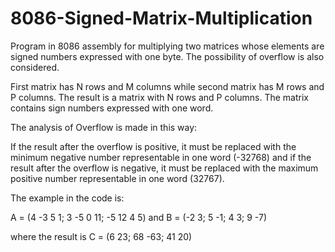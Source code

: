 # 8086-Signed-Matrix-Multiplication
Program in 8086 assembly for multiplying two matrices whose elements are signed numbers expressed with one byte. 
The possibility of overflow is also considered.

First matrix has N rows and M columns while second matrix has M rows and P columns.
The result is a matrix with N rows and P columns. The matrix contains sign numbers expressed with one word.

The analysis of Overflow is made in this way:

If the result after the overflow is positive, it must be replaced with the minimum negative number representable in one word (-32768) and if the result after the overflow is negative, it must be replaced with the maximum positive number representable in one word (32767).

The example in the code is:

A = (4 -3 5 1; 3 -5 0 11; -5 12 4 5) and B = (-2 3; 5 -1; 4 3; 9 -7)

where the result is C = (6 23; 68 -63; 41 20) 
